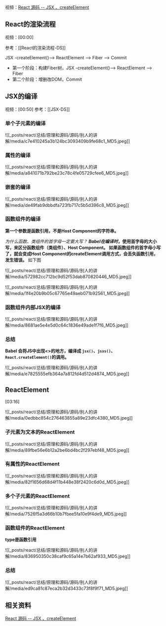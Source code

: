 视频：[React 源码  -- JSX 、createElement](https://www.bilibili.com/video/BV1ZE3ReBELQ/?share_source=copy_web&vd_source=9c1e19a73fa7bd23bb37aa8d7467d862)

## React的渲染流程
视频：[00:00]

参考：[[React的渲染流程-DS]]

JSX -createElement()--> ReactElement --> Fiber --> Commit
- 第一个阶段：构建Fiber树，JSX -createElement()--> ReactElement --> Fiber
- 第二个阶段：增删改DOM，Commit


## JSX的编译
视频：[00:50]
参考：[[JSX-DS]]

### 单个子元素的编译

![[_posts/react/总结/原理和源码/源码/别人的讲解/media/c7e410245a3b124bc3093409b9fe68c1_MD5.jpeg]]

### 属性的编译

![[_posts/react/总结/原理和源码/源码/别人的讲解/media/a841071b792be23c78c4fe05729cfee6_MD5.jpeg]]

### 嵌套的编译

![[_posts/react/总结/原理和源码/源码/别人的讲解/media/de49fab9dbbdfa723fb717c5b5d396c8_MD5.jpeg]]


### 函数组件的编译
**第一个参数是函数引用，不是Host Component的字符串。**

*为什么函数、类组件的首字母一定要大写？* ***Babel在编译时*，使用首字母的大小写，来区分函数组件（类组件）、Host Component。 如果函数组件的首字母小写了，就会变成Host Component的createElement调用方式，会丢失函数引用，发生错误。** 如下图

![[_posts/react/总结/原理和源码/源码/别人的讲解/media/572982cc712bc9d52f53dab870820446_MD5.jpeg]]

![[_posts/react/总结/原理和源码/源码/别人的讲解/media/1f4e20b9b05c67765e49aeb071b92561_MD5.jpeg]]

### 函数组件内部JSX的编译

![[_posts/react/总结/原理和源码/源码/别人的讲解/media/8681ae5e4e5d0c64c1836e49ade1f7f6_MD5.jpeg]]

### 总结
**Babel 会将JS中出现<>的地方，编译成 `jsx()`、`jsxs()`、`React.createElement()`的调用。**

![[_posts/react/总结/原理和源码/源码/别人的讲解/media/e7825555efb364a7a812fd4d512d4874_MD5.jpeg]]

## ReactElement
[03:16]

![[_posts/react/总结/原理和源码/源码/别人的讲解/media/0edbbc854c276463855a89e23dfc4380_MD5.jpeg]]

### 子元素为文本的ReactElement
![[_posts/react/总结/原理和源码/源码/别人的讲解/media/89fbe56e6b12a2be6bd4bc2f297ebf48_MD5.jpeg]]

### 有属性的ReactElement
![[_posts/react/总结/原理和源码/源码/别人的讲解/media/82f1656d68d4f11b448e38f2420c6d0d_MD5.jpeg]]

### 多个子元素的ReactElement
![[_posts/react/总结/原理和源码/源码/别人的讲解/media/7526f5a3d66b10b7fbee5fa10e9f4de9_MD5.jpeg]]

### 函数组件的ReactElement
**type是函数引用**

![[_posts/react/总结/原理和源码/源码/别人的讲解/media/836950350c38caf9c65a14e7b62af933_MD5.jpeg]]

### 总结
![[_posts/react/总结/原理和源码/源码/别人的讲解/media/ed9ca81c87eca2b32d3433c73f8f9f71_MD5.jpeg]]











## 相关资料
[React 源码  -- JSX 、createElement](https://www.bilibili.com/video/BV1ZE3ReBELQ/?share_source=copy_web&vd_source=9c1e19a73fa7bd23bb37aa8d7467d862)
